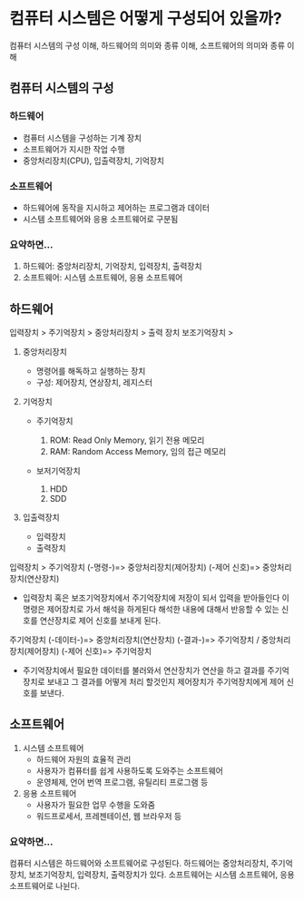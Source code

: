 # 컴퓨터 시스템은 어떻게 구성되어 있을까?

컴퓨터 시스템의 구성 이해, 하드웨어의 의미와 종류 이해, 소프트웨어의 의미와 종류 이해

## 컴퓨터 시스템의 구성

### 하드웨어
  - 컴퓨터 시스템을 구성하는 기계 장치
  - 소프트웨어가 지시한 작업 수행
  - 중앙처리장치(CPU), 입출력장치, 기억장치

### 소프트웨어
  - 하드웨어에 동작을 지시하고 제어하는 프로그램과 데이터
  - 시스템 소프트웨어와 응용 소프트웨어로 구분됨

### 요약하면...
  1. 하드웨어: 중앙처리장치, 기억장치, 입력장치, 출력장치
  2. 소프트웨어: 시스템 소프트웨어, 응용 소프트웨어

## 하드웨어
  입력장치 > 주기억장치 > 중앙처리장치 > 출력 장치
           보조기억장치 >
  1. 중앙처리장치
      - 명령어를 해독하고 실행하는 장치
      - 구성: 제어장치, 연상장치, 레지스터

  2. 기억장치
       - 주기억장치
          1. ROM: Read Only Memory, 읽기 전용 메모리
          2. RAM: Random Access Memory, 임의 접근 메모리

       - 보저기억장치
          1. HDD
          2. SDD

   3. 입출력장치
       - 입력장치
       - 출력장치

입력장치 > 주기억장치 (-명령-)=> 중앙처리장치(제어장치) (-제어 신호)=> 중앙처리장치(연산장치)
  - 입력장치 혹은 보조기억장치에서 주기억장치에 저장이 되서 입력을 받아들인다 이 명령은 제어장치로 가서 해석을 하게된다 해석한 내용에 대해서 반응할 수 있는 신호를 연산장치로 제어 신호를 보내게 된다.

주기억장치 (-데이터-)=> 중앙처리장치(연산장치) (-결과-)=> 주기억장치 / 중앙처리장치(제어장치) (-제어 신호)=> 주기억장치
  - 주기억장치에서 필요한 데이터를 불러와서 연산장치가 연산을 하고 결과를 주기억장치로 보내고 그 결과를 어떻게 처리 할것인지 제어장치가 주기억장치에게 제어 신호를 보낸다.


## 소프트웨어
  1. 시스템 소프트웨어
     - 하드웨어 자원의 효율적 관리
     - 사용자가 컴퓨터를 쉽게 사용하도록 도와주는 소프트웨어
     - 운영체제, 언어 번역 프로그램, 유틸리티 프로그램 등
  2. 응용 소프트웨어
     - 사용자가 필요한 업무 수행을 도와줌
     - 워드프로세서, 프레젠테이션, 웹 브라우저 등
      

### 요약하면...

컴퓨터 시스템은 하드웨어와 소프트웨어로 구성된다.
하드웨어는 중앙처리장치, 주기억장치, 보조기억장치, 입력장치, 출력장치가 있다.
소프트웨어는 시스템 소프트웨어, 응용 소프트웨어로 나뉜다.



